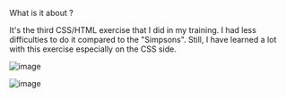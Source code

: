 What is it about ?

It's the third CSS/HTML exercise that I did in my training. I had less difficulties to do it compared to the "Simpsons". Still, I have learned a lot with this exercise especially on the CSS side. 

![image](https://github.com/hjrayd/LandingPage/assets/164890959/9d191fc1-a486-4355-928b-e1b63b0552ac)

![image](https://github.com/hjrayd/LandingPage/assets/164890959/08ac8f99-ecd2-4c3d-a0e2-25dd8cfbc8ba)

